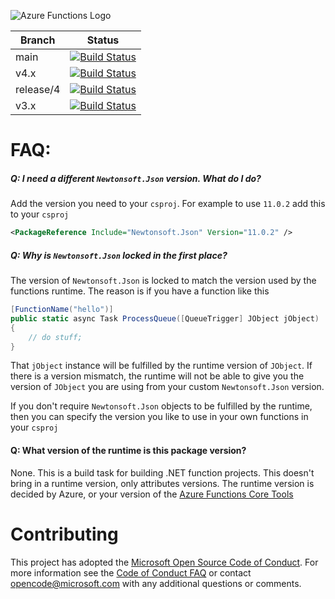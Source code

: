 ﻿![Azure Functions Logo](https://raw.githubusercontent.com/Azure/azure-functions-cli/main/eng/res/functions.png)

|Branch|Status|
|---|---|
|main|[![Build Status](https://azfunc.visualstudio.com/Azure%20Functions/_apis/build/status/Azure.azure-functions-vs-build-sdk?branchName=main)](https://azfunc.visualstudio.com/Azure%20Functions/_build/latest?definitionId=52&branchName=main)|
|v4.x|[![Build Status](https://azfunc.visualstudio.com/Azure%20Functions/_apis/build/status/Azure.azure-functions-vs-build-sdk?branchName=v4.x)](https://azfunc.visualstudio.com/Azure%20Functions/_build/latest?definitionId=52&branchName=v4.x)|
|release/4|[![Build Status](https://azfunc.visualstudio.com/Azure%20Functions/_apis/build/status/Azure.azure-functions-vs-build-sdk?branchName=release%2F4)](https://azfunc.visualstudio.com/Azure%20Functions/_build/latest?definitionId=52&branchName=release%2F4)|
|v3.x|[![Build Status](https://azfunc.visualstudio.com/Azure%20Functions/_apis/build/status/Azure.azure-functions-vs-build-sdk?branchName=v3.x)](https://azfunc.visualstudio.com/Azure%20Functions/_build/latest?definitionId=52&branchName=v3.x)|

# FAQ:

##### Q: I need a different `Newtonsoft.Json` version. What do I do?
Add the version you need to your `csproj`. For example to use `11.0.2` add this to your `csproj`

```xml
<PackageReference Include="Newtonsoft.Json" Version="11.0.2" />
```

##### Q: Why is `Newtonsoft.Json` locked in the first place?
The version of `Newtonsoft.Json` is locked to match the version used by the functions runtime. The reason is if you have a function like this

```cs
[FunctionName("hello")]
public static async Task ProcessQueue([QueueTrigger] JObject jObject)
{
    // do stuff;
}
```

That `jObject` instance will be fulfilled by the runtime version of `JObject`. If there is a version mismatch, the runtime will not be able to give you the version of `JObject` you are using from your custom `Newtonsoft.Json` version.

If you don't require `Newtonsoft.Json` objects to be fulfilled by the runtime, then you can specify the version you like to use in your own functions in your `csproj`

#### Q: What version of the runtime is this package version?
None. This is a build task for building .NET function projects. This doesn't bring in a runtime version, only attributes versions. The runtime version is decided by Azure, or your version of the [Azure Functions Core Tools](https://github.com/Azure/azure-functions-core-tools)



# Contributing

This project has adopted the [Microsoft Open Source Code of Conduct](https://opensource.microsoft.com/codeofconduct/). For more information see the [Code of Conduct FAQ](https://opensource.microsoft.com/codeofconduct/faq/) or contact [opencode@microsoft.com](mailto:opencode@microsoft.com) with any additional questions or comments.
